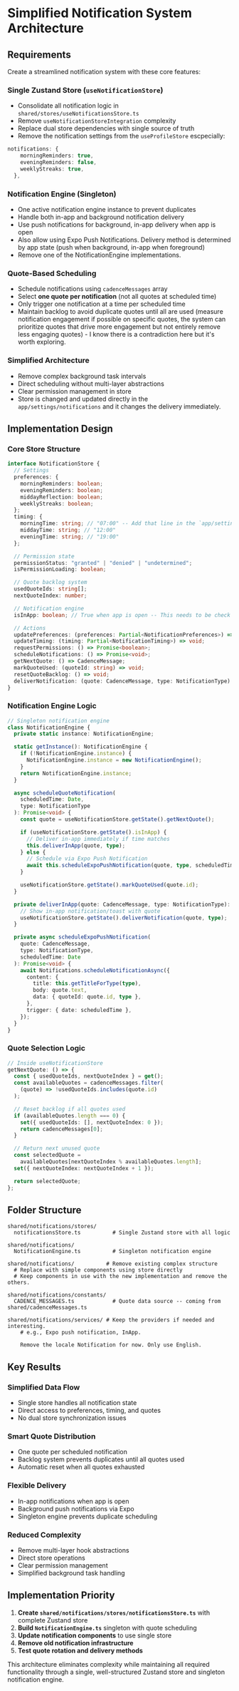 # Simplified Notification System Architecture

## Requirements

Create a streamlined notification system with these core features:

### Single Zustand Store (`useNotificationStore`)

- Consolidate all notification logic in `shared/stores/useNotificationsStore.ts`
- Remove `useNotificationStoreIntegration` complexity
- Replace dual store dependencies with single source of truth
- Remove the notification settings from the `useProfileStore` escpecially:

```typescript
notifications: {
    morningReminders: true,
    eveningReminders: false,
    weeklyStreaks: true,
  },
```

### Notification Engine (Singleton)

- One active notification engine instance to prevent duplicates
- Handle both in-app and background notification delivery
- Use push notifications for background, in-app delivery when app is open
- Also allow using Expo Push Notifications. Delivery method is determined by app state (push when background, in-app when foreground)
- Remove one of the NotificationEngine implementations.

### Quote-Based Scheduling

- Schedule notifications using `cadenceMessages` array
- Select **one quote per notification** (not all quotes at scheduled time)
- Only trigger one notification at a time per scheduled time
- Maintain backlog to avoid duplicate quotes until all are used (measure notification engagement if possible on specific quotes, the system can prioritize quotes that drive more engagement but not entirely remove less engaging quotes) - I know there is a contradiction here but it's worth exploring.

### Simplified Architecture

- Remove complex background task intervals
- Direct scheduling without multi-layer abstractions
- Clear permission management in store
- Store is changed and updated directly in the `app/settings/notifications` and it changes the delivery immediately.

## Implementation Design

### Core Store Structure

```typescript
interface NotificationStore {
  // Settings
  preferences: {
    morningReminders: boolean;
    eveningReminders: boolean;
    middayReflection: boolean;
    weeklyStreaks: boolean;
  };
  timing: {
    morningTime: string; // "07:00" -- Add that line in the `app/settings/notifications` component
    middayTime: string; // "12:00"
    eveningTime: string; // "19:00"
  };

  // Permission state
  permissionStatus: "granted" | "denied" | "undetermined";
  isPermissionLoading: boolean;

  // Quote backlog system
  usedQuoteIds: string[];
  nextQuoteIndex: number;

  // Notification engine
  isInApp: boolean; // True when app is open -- This needs to be check upon delivery only.

  // Actions
  updatePreferences: (preferences: Partial<NotificationPreferences>) => void;
  updateTiming: (timing: Partial<NotificationTiming>) => void;
  requestPermissions: () => Promise<boolean>;
  scheduleNotifications: () => Promise<void>;
  getNextQuote: () => CadenceMessage;
  markQuoteUsed: (quoteId: string) => void;
  resetQuoteBacklog: () => void;
  deliverNotification: (quote: CadenceMessage, type: NotificationType) => void;
}
```

### Notification Engine Logic

```typescript
// Singleton notification engine
class NotificationEngine {
  private static instance: NotificationEngine;

  static getInstance(): NotificationEngine {
    if (!NotificationEngine.instance) {
      NotificationEngine.instance = new NotificationEngine();
    }
    return NotificationEngine.instance;
  }

  async scheduleQuoteNotification(
    scheduledTime: Date,
    type: NotificationType
  ): Promise<void> {
    const quote = useNotificationStore.getState().getNextQuote();

    if (useNotificationStore.getState().isInApp) {
      // Deliver in-app immediately if time matches
      this.deliverInApp(quote, type);
    } else {
      // Schedule via Expo Push Notification
      await this.scheduleExpoPushNotification(quote, type, scheduledTime);
    }

    useNotificationStore.getState().markQuoteUsed(quote.id);
  }

  private deliverInApp(quote: CadenceMessage, type: NotificationType): void {
    // Show in-app notification/toast with quote
    useNotificationStore.getState().deliverNotification(quote, type);
  }

  private async scheduleExpoPushNotification(
    quote: CadenceMessage,
    type: NotificationType,
    scheduledTime: Date
  ): Promise<void> {
    await Notifications.scheduleNotificationAsync({
      content: {
        title: this.getTitleForType(type),
        body: quote.text,
        data: { quoteId: quote.id, type },
      },
      trigger: { date: scheduledTime },
    });
  }
}
```

### Quote Selection Logic

```typescript
// Inside useNotificationStore
getNextQuote: () => {
  const { usedQuoteIds, nextQuoteIndex } = get();
  const availableQuotes = cadenceMessages.filter(
    (quote) => !usedQuoteIds.includes(quote.id)
  );

  // Reset backlog if all quotes used
  if (availableQuotes.length === 0) {
    set({ usedQuoteIds: [], nextQuoteIndex: 0 });
    return cadenceMessages[0];
  }

  // Return next unused quote
  const selectedQuote =
    availableQuotes[nextQuoteIndex % availableQuotes.length];
  set({ nextQuoteIndex: nextQuoteIndex + 1 });

  return selectedQuote;
};
```

## Folder Structure

```
shared/notifications/stores/
  notificationsStore.ts          # Single Zustand store with all logic

shared/notifications/
  NotificationEngine.ts          # Singleton notification engine

shared/notifications/          # Remove existing complex structure
  # Replace with simple components using store directly
  # Keep components in use with the new implementation and remove the others.

shared/notifications/constants/
  CADENCE_MESSAGES.ts            # Quote data source -- coming from shared/cadenceMessages.ts

shared/notifications/services/ # Keep the providers if needed and interesting.
    # e.g., Expo push notification, InApp.

    Remove the locale Notification for now. Only use English.
```

## Key Results

### Simplified Data Flow

- Single store handles all notification state
- Direct access to preferences, timing, and quotes
- No dual store synchronization issues

### Smart Quote Distribution

- One quote per scheduled notification
- Backlog system prevents duplicates until all quotes used
- Automatic reset when all quotes exhausted

### Flexible Delivery

- In-app notifications when app is open
- Background push notifications via Expo
- Singleton engine prevents duplicate scheduling

### Reduced Complexity

- Remove multi-layer hook abstractions
- Direct store operations
- Clear permission management
- Simplified background task handling

## Implementation Priority

1. **Create `shared/notifications/stores/notificationsStore.ts`** with complete Zustand store
2. **Build `NotificationEngine.ts`** singleton with quote scheduling
3. **Update notification components** to use single store
4. **Remove old notification infrastructure**
5. **Test quote rotation and delivery methods**

This architecture eliminates complexity while maintaining all required functionality through a single, well-structured Zustand store and singleton notification engine.

